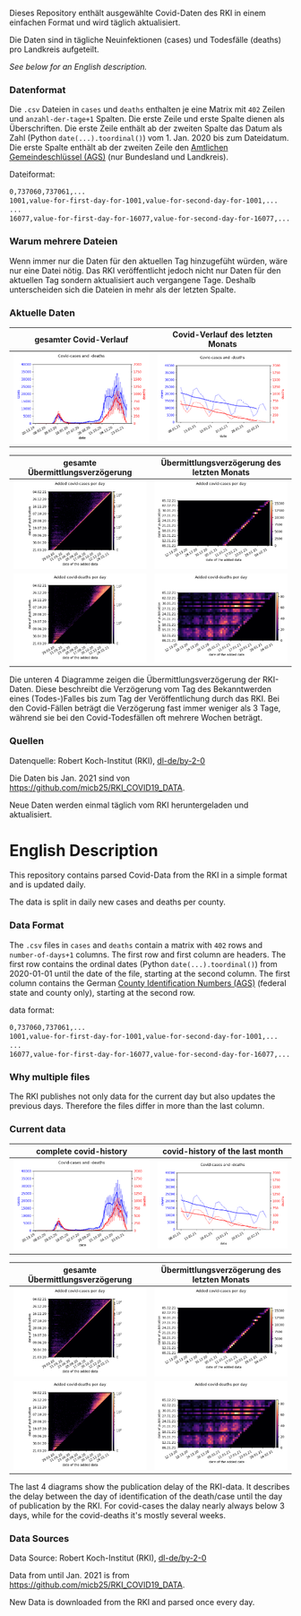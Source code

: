 Dieses Repository enthält ausgewählte Covid-Daten des RKI in einem einfachen Format und wird täglich aktualisiert.

Die Daten sind in tägliche Neuinfektionen (cases) und Todesfälle (deaths) pro Landkreis aufgeteilt.

*See below for an English description.*

### Datenformat

Die `.csv` Dateien in `cases` und `deaths` enthalten je eine Matrix mit `402` Zeilen und `anzahl-der-tage+1` Spalten. Die erste Zeile und erste Spalte dienen als Überschriften.
Die erste Zeile enthält ab der zweiten Spalte das Datum als Zahl (Python `date(...).toordinal()`) vom 1. Jan. 2020 bis zum Dateidatum.
Die erste Spalte enthält ab der zweiten Zeile den [Amtlichen Gemeindeschlüssel (AGS)](https://de.wikipedia.org/wiki/Amtlicher_Gemeindeschl%C3%BCssel) (nur Bundesland und Landkreis).

Dateiformat:

    0,737060,737061,...
    1001,value-for-first-day-for-1001,value-for-second-day-for-1001,...
    ...
    16077,value-for-first-day-for-16077,value-for-second-day-for-16077,...

### Warum mehrere Dateien
Wenn immer nur die Daten für den aktuellen Tag hinzugefüht würden, wäre nur eine Datei nötig. Das RKI veröffentlicht jedoch nicht nur Daten für den aktuellen Tag sondern aktualisiert auch vergangene Tage. Deshalb unterscheiden sich die Dateien in mehr als der letzten Spalte.

### Aktuelle Daten

gesamter Covid-Verlauf | Covid-Verlauf des letzten Monats
-|-
![Neue Daten (all)](plots/new_data_all.png) | ![Neue Daten (28d)](plots/new_data_28d.png)

gesamte Übermittlungsverzögerung | Übermittlungsverzögerung des letzten Monats
-|-
![Veröffentlichungsverzögerung Fälle (all)](plots/delay_cases_all.png) | ![Veröffentlichungsverzögerung Fälle (28d)](plots/delay_cases_28d.png)
![Veröffentlichungsverzögerung Tode (all)](plots/delay_deaths_all.png) | ![Veröffentlichungsverzögerung Tode (28d)](plots/delay_deaths_28d.png)

Die unteren 4 Diagramme zeigen die Übermittlungsverzögerung der RKI-Daten. Diese beschreibt die Verzögerung vom Tag des Bekanntwerden eines (Todes-)Falles bis zum Tag der Veröffentlichung durch das RKI. Bei den Covid-Fällen beträgt die Verzögerung fast immer weniger als 3 Tage, während sie bei den Covid-Todesfällen oft mehrere Wochen beträgt.


### Quellen

Datenquelle: Robert Koch-Institut (RKI), [dl-de/by-2-0](https://www.govdata.de/dl-de/by-2-0)

Die Daten bis Jan. 2021 sind von https://github.com/micb25/RKI_COVID19_DATA.

Neue Daten werden einmal täglich vom RKI heruntergeladen und aktualisiert.


# English Description

This repository contains parsed Covid-Data from the RKI in a simple format and is updated daily.

The data is split in daily new cases and deaths per county.


### Data Format

The `.csv` files in `cases` and `deaths` contain a matrix with `402` rows and `number-of-days+1` columns. The first row and first column are headers.
The first row contains the ordinal dates (Python `date(...).toordinal()`) from 2020-01-01 until the date of the file, starting at the second column.
The first column contains the German [County Identification Numbers (AGS)](https://de.wikipedia.org/wiki/Amtlicher_Gemeindeschl%C3%BCssel) (federal state and county only), starting at the second row.

data format:

    0,737060,737061,...
    1001,value-for-first-day-for-1001,value-for-second-day-for-1001,...
    ...
    16077,value-for-first-day-for-16077,value-for-second-day-for-16077,...

### Why multiple files

The RKI publishes not only data for the current day but also updates the previous days. Therefore the files differ in more than the last column.

### Current data

complete covid-history | covid-history of the last month
-|-
![new data (all)](plots/new_data_all.png) | ![new data (28d)](plots/new_data_28d.png)

gesamte Übermittlungsverzögerung | Übermittlungsverzögerung des letzten Monats
-|-
![publication delay cases (all)](plots/delay_cases_all.png) | ![publication delay cases (28d)](plots/delay_cases_28d.png)
![publication delay deaths (all)](plots/delay_deaths_all.png) | ![publication delay deaths (28d)](plots/delay_deaths_28d.png)

The last 4 diagrams show the publication delay of the RKI-data. It describes the delay between the day of identification of the death/case until the day of publication by the RKI. For covid-cases the dalay nearly always below 3 days, while for the covid-deaths it's mostly several weeks.

### Data Sources

Data Source: Robert Koch-Institut (RKI), [dl-de/by-2-0](https://www.govdata.de/dl-de/by-2-0)

Data from until Jan. 2021 is from https://github.com/micb25/RKI_COVID19_DATA.

New Data is downloaded from the RKI and parsed once every day.
